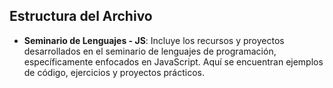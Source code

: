 ## Estructura del Archivo

- **Seminario de Lenguajes - JS**: Incluye los recursos y proyectos desarrollados en el seminario de lenguajes de programación, específicamente enfocados en JavaScript. Aquí se encuentran ejemplos de código, ejercicios y proyectos prácticos.
